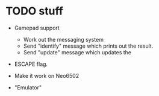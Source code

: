 # TODO stuff

- Gamepad support
	- Work out the messaging system
	- Send "identify" message which prints out the result.
	- Send "update" message which updates the 						

- ESCAPE flag.
- Make it work on Neo6502
- "Emulator"